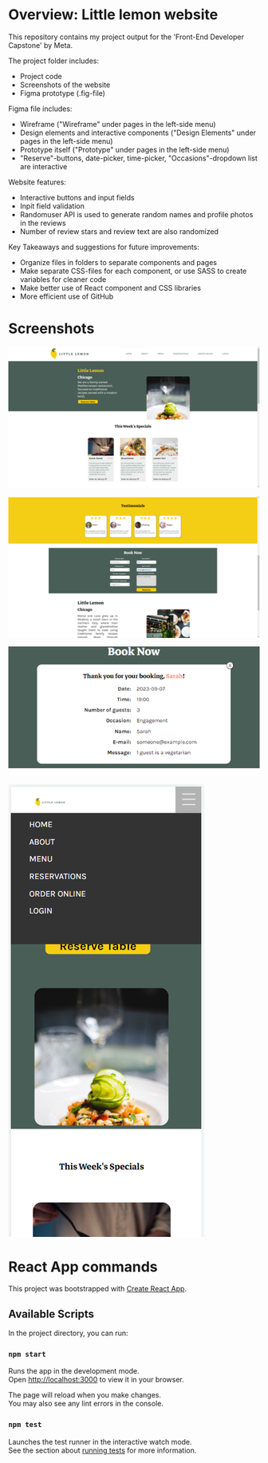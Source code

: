 # Overview: Little lemon website
This repository contains my project output for the 'Front-End Developer Capstone' by Meta.

The project folder includes:
* Project code
* Screenshots of the website
* Figma prototype (.fig-file)

Figma file includes:
* Wireframe ("Wireframe" under pages in the left-side menu)
* Design elements and interactive components ("Design Elements" under pages in the left-side menu) 
* Prototype itself ("Prototype" under pages in the left-side menu)
* "Reserve"-buttons, date-picker, time-picker, "Occasions"-dropdown list are interactive

Website features:
* Interactive buttons and input fields
* Inpit field validation
* Randomuser API is used to generate random names and profile photos in the reviews
* Number of review stars and review text are also randomized


Key Takeaways and suggestions for future improvements:
* Organize files in folders to separate components and pages
* Make separate CSS-files for each component, or use SASS to create variables for cleaner code
* Make better use of React component and CSS libraries
* More efficient use of GitHub

# Screenshots
![Initial home page-1](/screenshots/website_features_1.png?raw=true "Initial home page")

![Initial home page-2](/screenshots/website_features_2.png?raw=true "Initial home page")

![Booking confirmation](/screenshots/booking_confirmation.png?raw=true "Booking confirmation pop-up after clicking 'reserve-button'")

![Smaller screen](/screenshots/smaller_screen.png?raw=true "Image showing web site on smaller device")

# React App commands

This project was bootstrapped with [Create React App](https://github.com/facebook/create-react-app).

## Available Scripts

In the project directory, you can run:

### `npm start`

Runs the app in the development mode.\
Open [http://localhost:3000](http://localhost:3000) to view it in your browser.

The page will reload when you make changes.\
You may also see any lint errors in the console.

### `npm test`

Launches the test runner in the interactive watch mode.\
See the section about [running tests](https://facebook.github.io/create-react-app/docs/running-tests) for more information.

